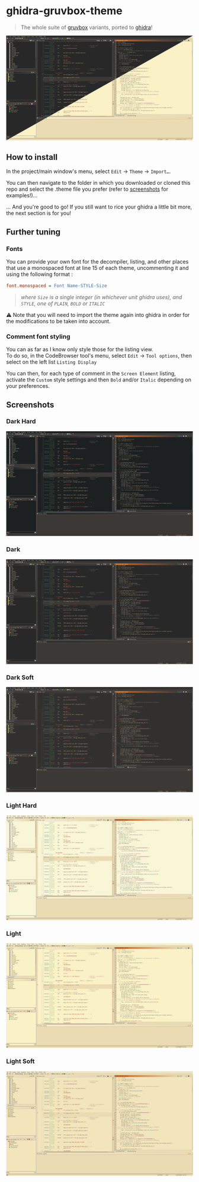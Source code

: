 # ghidra-gruvbox-theme
> The whole suite of [gruvbox](https://github.com/morhetz/gruvbox) variants, ported to [ghidra](https://github.com/NationalSecurityAgency/ghidra)!

![preview image](./images/preview.png)

## How to install
In the project/main window's menu, select `Edit` &rarr; `Theme` &rarr; `Import…`.

You can then navigate to the folder in which you downloaded or cloned this repo and select the .theme file you prefer (refer to [screenshots](#screenshots) for examples!)...

... And you're good to go! If you still want to rice your ghidra a little bit more, the next section is for you!

## Further tuning
### Fonts
You can provide your own font for the decompiler, listing, and other places that use a monospaced font at line 15 of each theme, uncommenting it and using the following format : 
```ini
font.monospaced = Font Name-STYLE-Size
```
> _where `Size` is a single integer (in whichever unit ghidra uses), and `STYLE`, one of `PLAIN`, `BOLD` or `ITALIC`_

:warning: Note that you will need to import the theme again into ghidra in order for the modifications to be taken into account.

### Comment font styling
You can as far as I know only style those for the listing view.  
To do so, in the CodeBrowser tool's menu, select `Edit` &rarr; `Tool options`, then select on the left list `Listing Display`

You can then, for each type of comment in the `Screen Element` listing, activate the `Custom` style settings and then `Bold` and/or `Italic` depending on your preferences.

## Screenshots
### Dark Hard
![dark hard example](./images/example-dark-hard.png)
### Dark
![dark example](./images/example-dark.png)
### Dark Soft
![dark soft example](./images/example-dark-soft.png)
### Light Hard
![light hard example](./images/example-light-hard.png)
### Light
![light example](./images/example-light.png)
### Light Soft
![light soft example](./images/example-light-soft.png)
